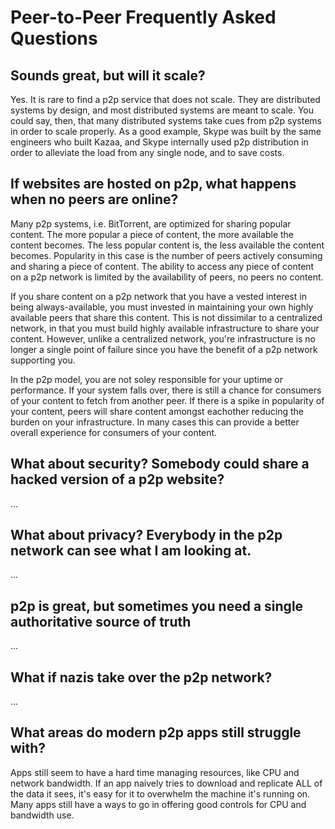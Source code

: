 # Peer-to-Peer Frequently Asked Questions

## Sounds great, but will it scale?

Yes. It is rare to find a p2p service that does not scale. They are distributed systems by design, and most distributed systems are meant to scale. You could say, then, that many distributed systems take cues from p2p systems in order to scale properly. As a good example, Skype was built by the same engineers who built Kazaa, and Skype internally used p2p distribution in order to alleviate the load from any single node, and to save costs.  

## If websites are hosted on p2p, what happens when no peers are online?

Many p2p systems, i.e. BitTorrent, are optimized for sharing popular content. The more popular a piece of content, the more available the content becomes. The less popular content is, the less available the content becomes. Popularity in this case is the number of peers actively consuming and sharing a piece of content. The ability to access any piece of content on a p2p network is limited by the availability of peers, no peers no content.

If you share content on a p2p network that you have a vested interest in being always-available, you must invested in maintaining your own highly available peers that share this content. This is not dissimilar to a centralized network, in that you must build highly available infrastructure to share your content. However, unlike a centralized network, you're infrastructure is no longer a single point of failure since you have the benefit of a p2p network supporting you.

In the p2p model, you are not soley responsible for your uptime or performance. If your system falls over, there is still a chance for consumers of your content to fetch from another peer. If there is a spike in popularity of your content, peers will share content amongst eachother reducing the burden on your infrastructure. In many cases this can provide a better overall experience for consumers of your content.

## What about security? Somebody could share a hacked version of a p2p website?

...

## What about privacy? Everybody in the p2p network can see what I am looking at.

...

## p2p is great, but sometimes you need a single authoritative source of truth

...

## What if nazis take over the p2p network?

...

## What areas do modern p2p apps still struggle with?

Apps still seem to have a hard time managing resources, like CPU and network
bandwidth. If an app naively tries to download and replicate ALL of the data it
sees, it's easy for it to overwhelm the machine it's running on. Many apps still
have a ways to go in offering good controls for CPU and bandwidth use.

